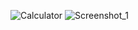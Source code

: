 
![Calculator](https://user-images.githubusercontent.com/96263634/146588520-17ea906a-bb0d-4e46-a34a-8dc55265c7c0.jpg) ![Screenshot_1](https://user-images.githubusercontent.com/96263634/146650100-3ec34bae-c0ed-40c6-84df-9c2fa6dab58a.jpg)

